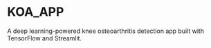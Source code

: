 # KOA_APP

A deep learning-powered knee osteoarthritis detection app built with TensorFlow and Streamlit.


